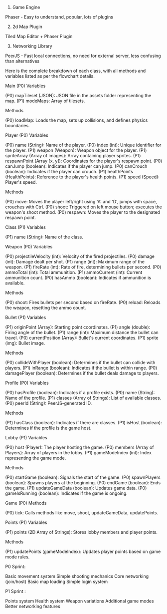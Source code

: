 1) Game Engine

Phaser - Easy to understand, popular, lots of plugins

2) 2d Map Plugin

Tiled Map Editor + Phaser Plugin

3) Networking Library

PeerJS - Fast local connections, no need for external server, less confusing than alternatives

Here is the complete breakdown of each class, with all methods and variables listed as per the flowchart details.

Main (P0)
Variables

(P0) mapTileset (JSON): JSON file in the assets folder representing the map.
(P1) modeMaps: Array of tilesets.

Methods

(P0) loadMap: Loads the map, sets up collisions, and defines physics boundaries.

Player (P0)
Variables

(P0) name (String): Name of the player.
(P0) index (int): Unique identifier for the player.
(P1) weapon (Weapon): Weapon object for the player.
(P1) spriteArray (Array of images): Array containing player sprites.
(P1) respawnPoint (Array [x, y]): Coordinates for the player's respawn point.
(P0) canJump (boolean): Indicates if the player can jump.
(P0) canCrouch (boolean): Indicates if the player can crouch.
(P1) healthPoints (HealthPoints): Reference to the player's health points.
(P1) speed (Speed): Player's speed.

Methods

(P0) move: Moves the player left/right using 'A' and 'D', jumps with space, crouches with Ctrl.
(P0) shoot: Triggered on left mouse button; executes the weapon's shoot method.
(P0) respawn: Moves the player to the designated respawn point.

Class (P1)
Variables

(P1) name (String): Name of the class.

Weapon (P0)
Variables

(P0) projectileVelocity (int): Velocity of the fired projectiles.
(P0) damage (int): Damage dealt per shot.
(P1) range (int): Maximum range of the weapon.
(P1) fireRate (int): Rate of fire, determining bullets per second.
(P0) ammoTotal (int): Total ammunition.
(P1) ammoCurrent (int): Current ammunition count.
(P0) hasAmmo (boolean): Indicates if ammunition is available.

Methods

(P0) shoot: Fires bullets per second based on fireRate.
(P0) reload: Reloads the weapon, resetting the ammo count.

Bullet (P1)
Variables

(P1) originPoint (Array): Starting point coordinates.
(P1) angle (double): Firing angle of the bullet.
(P1) range (int): Maximum distance the bullet can travel.
(P0) currentPosition (Array): Bullet's current coordinates.
(P1) sprite (img): Bullet image.

Methods

(P0) collideWithPlayer (boolean): Determines if the bullet can collide with players.
(P1) inRange (boolean): Indicates if the bullet is within range.
(P0) damagePlayer (boolean): Determines if the bullet deals damage to players.

Profile (P0)
Variables

(P0) hasProfile (boolean): Indicates if a profile exists.
(P0) name (String): Name of the profile.
(P1) classes (Array of Strings): List of available classes.
(P0) peerId (String): PeerJS-generated ID.

Methods

(P1) hasClass (boolean): Indicates if there are classes.
(P1) isHost (boolean): Determines if the profile is the game host.

Lobby (P1)
Variables

(P0) host (Player): The player hosting the game.
(P0) members (Array of Players): Array of players in the lobby.
(P1) gameModeIndex (int): Index representing the game mode.

Methods

(P0) startGame (boolean): Signals the start of the game.
(P0) spawnPlayers (boolean): Spawns players at the beginning.
(P0) endGame (boolean): Ends the game.
(P1) updateGameData (boolean): Updates game data.
(P0) gameIsRunning (boolean): Indicates if the game is ongoing.

Game (P0)
Methods

(P0) tick: Calls methods like move, shoot, updateGameData, updatePoints.

Points (P1)
Variables

(P1) points (2D Array of Strings): Stores lobby members and player points.

Methods

(P1) updatePoints (gameModeIndex): Updates player points based on game mode rules.



P0 Sprint:

Basic movement system
Simple shooting mechanics
Core networking (join/host)
Basic map loading
Simple login system


P1 Sprint :

Points system
Health system
Weapon variations
Additional game modes
Better networking features

